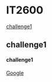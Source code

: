 # IT2600
[challenge1](https://github.com/poi123456789/IT2600/blob/master/challenge1.txt)
## challenge1

#### challenge1

[Google](https://www.google.com/)
